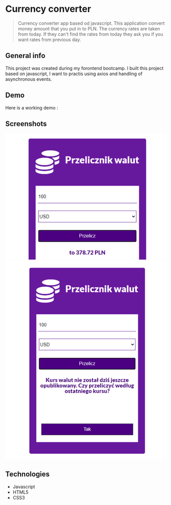# Currency converter

> Currency converter app based od javascript. This application convert money amount that you put in to PLN.
> The currency rates are taken from today. If they can't find the rates from today they ask you if you want rates from previous day.

## General info

This project was created during my forontend bootcamp. I built this project based on javascript, I want to practis using axios and handling of asynchronous events.

## Demo

Here is a working demo :

## Screenshots

![converter app screenshot](./exchangeapp1.PNG)
![converter app screenshot](./exchangeapp2.PNG)

## Technologies

- Javascript
- HTML5
- CSS3
